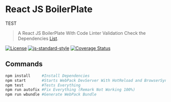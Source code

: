 # React JS BoilerPlate

TEST

> A React JS BoilerPlate With Code Linter Validation Check the Dependencies [List](md/dependencies.md).

[![License][license-image]][license-url]
[![js-standard-style][standard-image]][standard-url]
[![Coverage Status](https://coveralls.io/repos/github/SauloNunes/reactjs-boilerplate/badge.svg?branch=master)](https://coveralls.io/github/SauloNunes/reactjs-boilerplate?branch=master)

## Commands

```sh
npm install     #Install Dependencies
npm start       #Starts WebPack DevServer With HotReload and BrowserSync
npm test        #Tests Everything
npm run autofix #Fix Everything (Remark Not Working 100%)
npm run wbundle #Generate WebPack Bundle
```

[license-image]: https://img.shields.io/github/license/SauloNunes/reactjs-boilerplate
[license-url]: https://github.com/SauloNunes/reactjs-boilerplate/blob/master/LICENSE
[standard-image]: https://img.shields.io/badge/code%20style-standard-brightgreen.svg
[standard-url]: https://github.com/standard/standard
